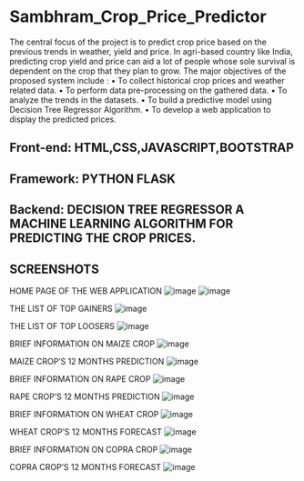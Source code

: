 # Sambhram_Crop_Price_Predictor

The central focus of the project is to predict crop price based on the previous trends in   weather, yield and price. In agri-based country like India, predicting crop yield and price can aid a lot of people whose sole survival is dependent on the crop that they plan to grow.
The major objectives of the proposed system include :
•	To collect historical crop prices and weather related data.
•	To perform data pre-processing on the gathered data.
•	To analyze the trends in the datasets. 
•	To build a predictive model using Decision Tree Regressor Algorithm.
•	To develop a web application to display the predicted prices.

## Front-end: HTML,CSS,JAVASCRIPT,BOOTSTRAP

## Framework: PYTHON FLASK

## Backend: DECISION TREE REGRESSOR A MACHINE LEARNING ALGORITHM FOR PREDICTING THE CROP PRICES.

## SCREENSHOTS

HOME PAGE OF THE WEB APPLICATION
![image](https://github.com/ssneelu13/Sambhram_Crop_Price_Predictor/assets/97376269/cdf0e0f6-44b9-490b-8fd9-83a1a2478799)
![image](https://github.com/ssneelu13/Sambhram_Crop_Price_Predictor/assets/97376269/eede3b0e-beea-4edf-ac2f-40cb9208d15d)


THE LIST OF TOP GAINERS
![image](https://github.com/ssneelu13/Sambhram_Crop_Price_Predictor/assets/97376269/f6a8b27c-a7b5-4aab-abb9-ac492bfeb842)

THE LIST OF TOP LOOSERS
![image](https://github.com/ssneelu13/Sambhram_Crop_Price_Predictor/assets/97376269/22d81ba0-ab8e-43ec-80d9-6df6d27641c9)

BRIEF INFORMATION ON MAIZE CROP
![image](https://github.com/ssneelu13/Sambhram_Crop_Price_Predictor/assets/97376269/1991ddeb-28d2-4286-8a41-48e0453a9b55)

MAIZE CROP’S 12 MONTHS PREDICTION
![image](https://github.com/ssneelu13/Sambhram_Crop_Price_Predictor/assets/97376269/1a7d4809-7101-465f-865f-4633e393740d)

BRIEF INFORMATION ON RAPE CROP
![image](https://github.com/ssneelu13/Sambhram_Crop_Price_Predictor/assets/97376269/36289343-826e-481d-9957-a2375f352898)

RAPE CROP’S 12 MONTHS PREDICTION
![image](https://github.com/ssneelu13/Sambhram_Crop_Price_Predictor/assets/97376269/766985fd-e32f-407f-9991-e1b19c5bea85)

 BRIEF INFORMATION ON WHEAT CROP
 ![image](https://github.com/ssneelu13/Sambhram_Crop_Price_Predictor/assets/97376269/623840a2-1aae-4d27-b4e9-9f7c55b2ae0d)

WHEAT CROP’S 12 MONTHS FORECAST
![image](https://github.com/ssneelu13/Sambhram_Crop_Price_Predictor/assets/97376269/4e7f9fb0-7ccb-440f-a34e-712c677b33f1)

BRIEF INFORMATION ON COPRA CROP
![image](https://github.com/ssneelu13/Sambhram_Crop_Price_Predictor/assets/97376269/7a510eaa-734d-4da3-adfd-59fa66ce095b)

COPRA CROP’S 12 MONTHS FORECAST
![image](https://github.com/ssneelu13/Sambhram_Crop_Price_Predictor/assets/97376269/34f31162-a4ae-4449-ab86-3d2a9bb466e3)

